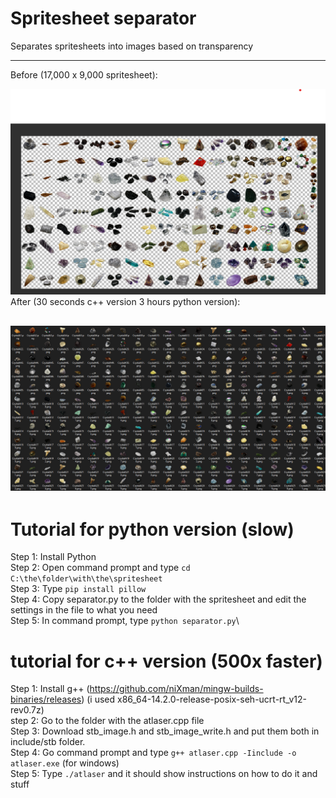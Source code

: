 # Spritesheet separator

Separates spritesheets into images based on transparency

---
Before (17,000 x 9,000 spritesheet):

![before](https://raw.githubusercontent.com/GiantBooley/spritesheet-separator/refs/heads/main/before.png)
After (30 seconds c++ version 3 hours python version):

![after](https://raw.githubusercontent.com/GiantBooley/spritesheet-separator/refs/heads/main/afterdasd.png)
---
# Tutorial for python version (slow)
Step 1: Install Python\
Step 2: Open command prompt and type `cd C:\the\folder\with\the\spritesheet`\
Step 3: Type `pip install pillow`\
Step 4: Copy separator.py to the folder with the spritesheet and edit the settings in the file to what you need\
Step 5: In command prompt, type `python separator.py`\

# tutorial for c++ version (500x faster)
Step 1: Install g++ (https://github.com/niXman/mingw-builds-binaries/releases) (i used x86_64-14.2.0-release-posix-seh-ucrt-rt_v12-rev0.7z)\
step 2: Go to the folder with the atlaser.cpp file\
Step 3: Download stb_image.h and stb_image_write.h and put them both in include/stb folder.\
Step 4: Go command prompt and type `g++ atlaser.cpp -Iinclude -o atlaser.exe` (for windows)\
Step 5: Type `./atlaser` and it should show instructions on how to do it and stuff
